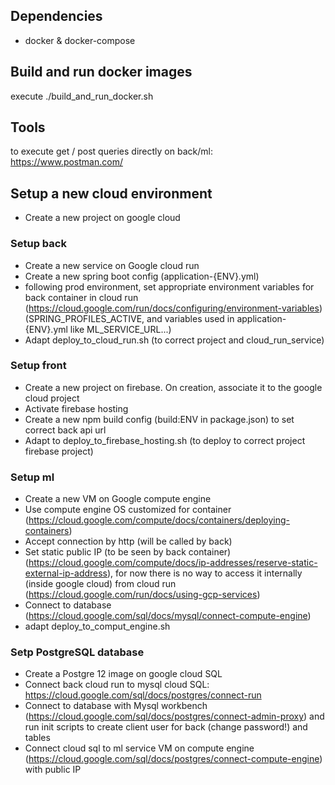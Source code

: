 
## Dependencies

* docker & docker-compose

## Build and run docker images

execute ./build_and_run_docker.sh

## Tools

to execute get / post queries directly on back/ml: https://www.postman.com/

## Setup a new cloud environment

* Create a new project on google cloud

### Setup back

* Create a new service on Google cloud run
* Create a new spring boot config (application-{ENV}.yml)
* following prod environment, set appropriate environment variables for back container in cloud run (https://cloud.google.com/run/docs/configuring/environment-variables) (SPRING_PROFILES_ACTIVE, and variables used in application-{ENV}.yml like ML_SERVICE_URL...)
* Adapt deploy_to_cloud_run.sh (to correct project and cloud_run_service)

### Setup front

* Create a new project on firebase. On creation, associate it to the google cloud project
* Activate firebase hosting
* Create a new npm build config (build:ENV in package.json) to set correct back api url
* Adapt to deploy_to_firebase_hosting.sh (to deploy to correct project firebase project)

### Setup ml

* Create a new VM on Google compute engine
* Use compute engine OS customized for container (https://cloud.google.com/compute/docs/containers/deploying-containers)
* Accept connection by http (will be called by back)
* Set static public IP (to be seen by back container) (https://cloud.google.com/compute/docs/ip-addresses/reserve-static-external-ip-address), for now there is no way to access it internally (inside google cloud) from cloud run (https://cloud.google.com/run/docs/using-gcp-services)
* Connect to database (https://cloud.google.com/sql/docs/mysql/connect-compute-engine)
* adapt deploy_to_comput_engine.sh

### Setp PostgreSQL database

* Create a Postgre 12 image on google cloud SQL
* Connect back cloud run to mysql cloud SQL: https://cloud.google.com/sql/docs/postgres/connect-run
* Connect to database with Mysql workbench (https://cloud.google.com/sql/docs/postgres/connect-admin-proxy) and run init scripts to create client user for back (change password!) and tables
* Connect cloud sql to ml service VM on compute engine (https://cloud.google.com/sql/docs/postgres/connect-compute-engine) with public IP
